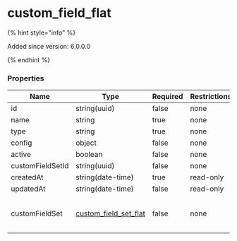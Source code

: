 
# custom_field_flat

{% hint style="info" %}

Added since version: 6.0.0.0

{% endhint %}

### Properties

|Name|Type|Required|Restrictions|Description|
|---|---|---|---|---|
|id|string(uuid)|false|none|none|
|name|string|true|none|none|
|type|string|true|none|none|
|config|object|false|none|none|
|active|boolean|false|none|none|
|customFieldSetId|string(uuid)|false|none|none|
|createdAt|string(date-time)|true|read-only|none|
|updatedAt|string(date-time)|false|read-only|none|
|customFieldSet|[custom_field_set_flat](/schema/custom_field_set_flat.md)|false|none|Added since version: 6.0.0.0|

